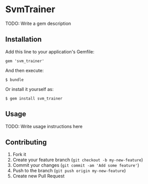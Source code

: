 # SvmTrainer

TODO: Write a gem description

## Installation

Add this line to your application's Gemfile:

    gem 'svm_trainer'

And then execute:

    $ bundle

Or install it yourself as:

    $ gem install svm_trainer

## Usage

TODO: Write usage instructions here

## Contributing

1. Fork it
2. Create your feature branch (`git checkout -b my-new-feature`)
3. Commit your changes (`git commit -am 'Add some feature'`)
4. Push to the branch (`git push origin my-new-feature`)
5. Create new Pull Request
